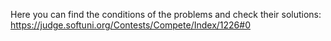 Here you can find the conditions of the problems and check their solutions:
https://judge.softuni.org/Contests/Compete/Index/1226#0